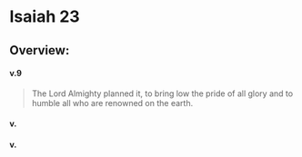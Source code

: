 # Isaiah 23

## Overview:



#### v.9
>The Lord Almighty planned it, to bring low the pride of all glory and to humble all who are renowned on the earth.

#### v.
>

#### v.
>

